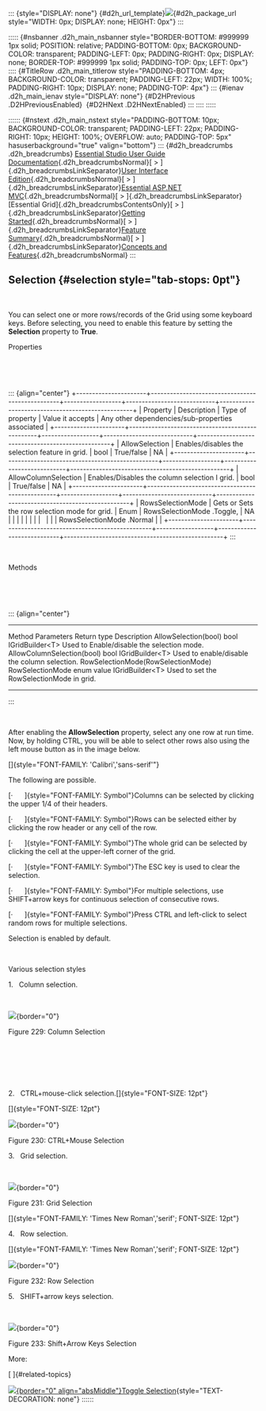 ::: {style="DISPLAY: none"}
[](ms-xhelp:///?Id=d2h_url_template){#d2h_url_template}![](!package_url!){#d2h_package_url style="WIDTH: 0px; DISPLAY: none; HEIGHT: 0px"}
:::

::::: {#nsbanner .d2h_main_nsbanner style="BORDER-BOTTOM: #999999 1px solid; POSITION: relative; PADDING-BOTTOM: 0px; BACKGROUND-COLOR: transparent; PADDING-LEFT: 0px; PADDING-RIGHT: 0px; DISPLAY: none; BORDER-TOP: #999999 1px solid; PADDING-TOP: 0px; LEFT: 0px"}
:::: {#TitleRow .d2h_main_titlerow style="PADDING-BOTTOM: 4px; BACKGROUND-COLOR: transparent; PADDING-LEFT: 22px; WIDTH: 100%; PADDING-RIGHT: 10px; DISPLAY: none; PADDING-TOP: 4px"}
::: {#ienav .d2h_main_ienav style="DISPLAY: none"}
[](ms-xhelp:///?Id=d3934572-2f3d-4c08-a18d-37e08619e674){#D2HPrevious .D2HPreviousEnabled}  [](ms-xhelp:///?Id=21687ebf-9ee0-4092-94d0-ce105c735384){#D2HNext .D2HNextEnabled}
:::
::::
:::::

:::::: {#nstext .d2h_main_nstext style="PADDING-BOTTOM: 10px; BACKGROUND-COLOR: transparent; PADDING-LEFT: 22px; PADDING-RIGHT: 10px; HEIGHT: 100%; OVERFLOW: auto; PADDING-TOP: 5px" hasuserbackground="true" valign="bottom"}
::: {#d2h_breadcrumbs .d2h_breadcrumbs}
[Essential Studio User Guide Documentation](ms-xhelp:///?Id=12457748-09e3-4d74-a240-8e049cedf030){.d2h_breadcrumbsNormal}[ \> ]{.d2h_breadcrumbsLinkSeparator}[User Interface Edition](ms-xhelp:///?Id=c29296b7-531c-413b-a0ec-488ca1f7f669){.d2h_breadcrumbsNormal}[ \> ]{.d2h_breadcrumbsLinkSeparator}[Essential ASP.NET MVC](ms-xhelp:///?Id=4b14e7d1-65c4-4f67-b1aa-2c37709905a5){.d2h_breadcrumbsNormal}[ \> ]{.d2h_breadcrumbsLinkSeparator}[Essential Grid]{.d2h_breadcrumbsContentsOnly}[ \> ]{.d2h_breadcrumbsLinkSeparator}[Getting Started](ms-xhelp:///?Id=c7ed3902-b25b-4170-be58-1d3d0b57748a){.d2h_breadcrumbsNormal}[ \> ]{.d2h_breadcrumbsLinkSeparator}[Feature Summary](ms-xhelp:///?Id=1923e679-441a-44e0-9bca-e0e50988a857){.d2h_breadcrumbsNormal}[ \> ]{.d2h_breadcrumbsLinkSeparator}[Concepts and Features](ms-xhelp:///?Id=4a1657fa-4756-42b9-9153-aebf5dcfc503){.d2h_breadcrumbsNormal}
:::

## Selection {#selection style="tab-stops: 0pt"}

 

You can select one or more rows/records of the Grid using some keyboard keys. Before selecting, you need to enable this feature by setting the **Selection** property to **True**.

Properties

 

 

::: {align="center"}
+----------------------+-------------------------------------------------+------------------+----------------------------+--------------------------------------------------+
| Property             | Description                                     | Type of property | Value it accepts           | Any other dependencies/sub-properties associated |
+----------------------+-------------------------------------------------+------------------+----------------------------+--------------------------------------------------+
| AllowSelection       | Enables/disables the selection feature in grid. | bool             | True/false                 | NA                                               |
+----------------------+-------------------------------------------------+------------------+----------------------------+--------------------------------------------------+
| AllowColumnSelection | Enables/Disables the column selection I grid.   | bool             | True/false                 | NA                                               |
+----------------------+-------------------------------------------------+------------------+----------------------------+--------------------------------------------------+
| RowsSelectionMode    | Gets or Sets the row selection mode for grid.   | Enum             | RowsSelectionMode .Toggle, | NA                                               |
|                      |                                                 |                  |                            |                                                  |
|                      |                                                 |                  | RowsSelectionMode .Normal  |                                                  |
+----------------------+-------------------------------------------------+------------------+----------------------------+--------------------------------------------------+
:::

 

Methods

 

 

::: {align="center"}
  ------------------------------------ ----------------------------- ------------------- ----------------------------------------------
  Method                               Parameters                    Return type         Description
  AllowSelection(bool)                 bool                          IGridBuilder\<T\>   Used to Enable/disable the selection mode.
  AllowColumnSelection(bool)           bool                          IGridBuilder\<T\>   Used to enable/disable the column selection.
  RowSelectionMode(RowSelectionMode)   RowSelectionMode enum value   IGridBuilder\<T\>   Used to set the RowSelectionMode in grid.
  ------------------------------------ ----------------------------- ------------------- ----------------------------------------------
:::

 

After enabling the **AllowSelection** property, select any one row at run time. Now, by holding CTRL, you will be able to select other rows also using the left mouse button as in the image below.

[]{style="FONT-FAMILY: 'Calibri','sans-serif'"} 

The following are possible.

[·      ]{style="FONT-FAMILY: Symbol"}Columns can be selected by clicking the upper 1/4 of their headers.

[·      ]{style="FONT-FAMILY: Symbol"}Rows can be selected either by clicking the row header or any cell of the row.

[·      ]{style="FONT-FAMILY: Symbol"}The whole grid can be selected by clicking the cell at the upper-left corner of the grid.

[·      ]{style="FONT-FAMILY: Symbol"}The ESC key is used to clear the selection.

[·      ]{style="FONT-FAMILY: Symbol"}For multiple selections, use SHIFT+arrow keys for continuous selection of consecutive rows.

[·      ]{style="FONT-FAMILY: Symbol"}Press CTRL and left-click to select random rows for multiple selections.

Selection is enabled by default.

 

Various selection styles

1.   Column selection.

 

![](ImagesExt/image58_205.jpg){border="0"}

Figure 229: Column Selection

 

 

 

2.   CTRL+mouse-click selection.[]{style="FONT-SIZE: 12pt"}

[]{style="FONT-SIZE: 12pt"} 

![](ImagesExt/image58_206.jpg){border="0"}

Figure 230: CTRL+Mouse Selection

3.   Grid selection.

 

![](ImagesExt/image58_207.jpg){border="0"}

Figure 231: Grid Selection

[]{style="FONT-FAMILY: 'Times New Roman','serif'; FONT-SIZE: 12pt"} 

4.   Row selection.

[]{style="FONT-FAMILY: 'Times New Roman','serif'; FONT-SIZE: 12pt"} 

![](ImagesExt/image58_208.jpg){border="0"}

Figure 232: Row Selection

5.   SHIFT+arrow keys selection.

 

![](ImagesExt/image58_209.jpg){border="0"}

Figure 233: Shift+Arrow Keys Selection

More:

[ ]{#related-topics}

[![](button.gif){border="0" align="absMiddle"}Toggle Selection](ms-xhelp:///?Id=21687ebf-9ee0-4092-94d0-ce105c735384){style="TEXT-DECORATION: none"}
::::::
